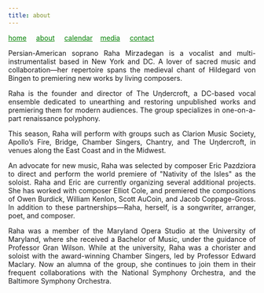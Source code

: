 ```yaml
---
title: about
---
```

<style>
a { color: green; } 
</style>
[home](/)&nbsp;&nbsp;&nbsp;&nbsp; [about](/about.html)&nbsp;&nbsp;&nbsp;&nbsp; [calendar](/calendar.html)&nbsp;&nbsp;&nbsp; [media](/media.html)&nbsp;&nbsp;&nbsp;&nbsp; [contact](/contact.html)

<p style="text-align:justify">
Persian-American soprano Raha Mirzadegan is a vocalist and multi-instrumentalist based in New York and DC. A lover of sacred music and collaboration—her repertoire spans the medieval chant of Hildegard von Bingen to premiering new works by living composers.
</p>
<p style="text-align:justify">
Raha is the founder and director of The Uηdercroft, a DC-based vocal ensemble dedicated to unearthing and restoring unpublished works and premiering them for modern audiences. The group specializes in one-on-a-part renaissance polyphony.
</p>
<p style="text-align:justify">
This season, Raha will perform with groups such as Clarion Music Society, Apollo’s Fire, Bridge, Chamber Singers, Chantry, and The Uηdercroft, in venues along the East Coast and in the Midwest.
</p>
<p style="text-align:justify">
An advocate for new music, Raha was selected by composer Eric Pazdziora to direct and perform the world premiere of "Nativity of the Isles" as the soloist. Raha and Eric are currently organizing several additional projects. She has worked with composer Elliot Cole, and premiered the compositions of Owen Burdick, William Kenlon, Scott AuCoin, and Jacob Coppage-Gross. In addition to these partnerships—Raha, herself, is a songwriter, arranger, poet, and composer.
</p>
<p style="text-align:justify">
Raha was a member of the Maryland Opera Studio at the University of Maryland, where she received a Bachelor of Music, under the guidance of Professor Gran Wilson. While at the university, Raha was a chorister and soloist with the award-winning Chamber Singers, led by Professor Edward Maclary. Now an alumna of the group, she continues to join them in their frequent collaborations with the National Symphony Orchestra, and the Baltimore Symphony Orchestra.
</p>
